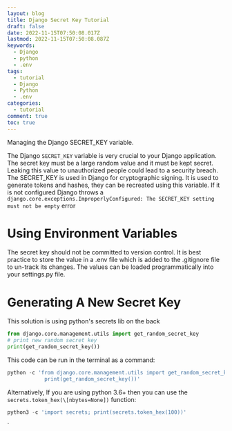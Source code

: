 ```yaml
---
layout: blog
title: Django Secret Key Tutorial
draft: false
date: 2022-11-15T07:50:08.017Z
lastmod: 2022-11-15T07:50:08.087Z
keywords:
  - Django
  - python
  - .env
tags:
  - tutorial
  - Django
  - Python
  - .env
categories:
  - tutorial
comment: true
toc: true
---
```

M﻿anaging the Django SECRET_KEY variable.

<!--more-->

T﻿he Django `SECRET_KEY` variable is very crucial to your Django application. The secret key must be a large random value and it must be kept secret. Leaking this value to unauthorized people could lead to a security breach. The SECRET_KEY is used in Django for cryptographic signing. It is used to generate tokens and hashes, they can be recreated using this variable. If it is not configured Django throws a `django.core.exceptions.ImproperlyConfigured: The SECRET_KEY setting must not be empty` error

# U﻿sing Environment Variables

T﻿he secret key should not be committed to version control. It is best practice to store the value in a .env file which is added to the  .gitignore file to un-track its changes. The values can be loaded programmatically into your settings.py file. 



# G﻿enerating A New Secret Key

This solution is using python's secrets lib on the back

```python
from django.core.management.utils import get_random_secret_key
# print new random secret key
print(get_random_secret_key())
```

This code can be run in the terminal as a command:

```python
python -c 'from django.core.management.utils import get_random_secret_key; \
            print(get_random_secret_key())'
```

Alternatively, If you are using python 3.6+ then you can use the `secrets.token_hex(\[nbytes=None])` function:

```python
python3 -c 'import secrets; print(secrets.token_hex(100))'
```

`